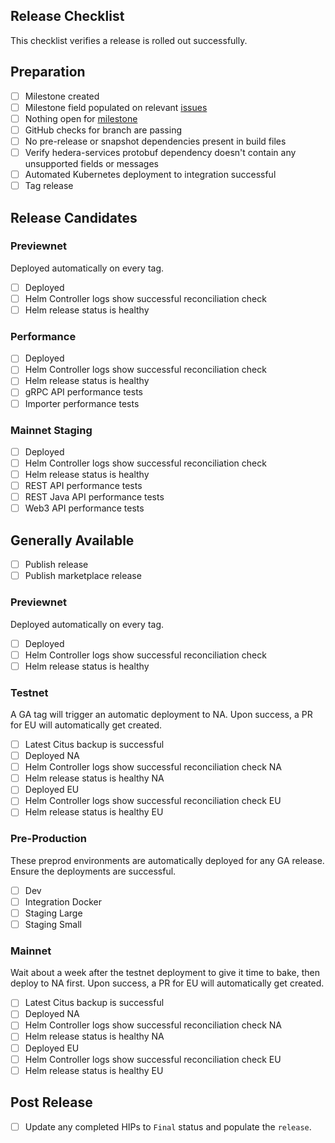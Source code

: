 ## Release Checklist

This checklist verifies a release is rolled out successfully.

## Preparation

- [ ] Milestone created
- [ ] Milestone field populated on relevant [issues](https://github.com/hiero-ledger/hiero-mirror-node/issues?q=is%3Aclosed+no%3Amilestone+sort%3Aupdated-desc)
- [ ] Nothing open for [milestone](https://github.com/hiero-ledger/hiero-mirror-node/issues?q=is%3Aopen+sort%3Aupdated-desc+milestone%3A0.125.0)
- [ ] GitHub checks for branch are passing
- [ ] No pre-release or snapshot dependencies present in build files
- [ ] Verify hedera-services protobuf dependency doesn't contain any unsupported fields or messages
- [ ] Automated Kubernetes deployment to integration successful
- [ ] Tag release

## Release Candidates

### Previewnet

Deployed automatically on every tag.

- [ ] Deployed
- [ ] Helm Controller logs show successful reconciliation check
- [ ] Helm release status is healthy

### Performance

- [ ] Deployed
- [ ] Helm Controller logs show successful reconciliation check
- [ ] Helm release status is healthy
- [ ] gRPC API performance tests
- [ ] Importer performance tests

### Mainnet Staging

- [ ] Deployed
- [ ] Helm Controller logs show successful reconciliation check
- [ ] Helm release status is healthy
- [ ] REST API performance tests
- [ ] REST Java API performance tests
- [ ] Web3 API performance tests

## Generally Available

- [ ] Publish release
- [ ] Publish marketplace release

### Previewnet

Deployed automatically on every tag.

- [ ] Deployed
- [ ] Helm Controller logs show successful reconciliation check
- [ ] Helm release status is healthy

### Testnet

A GA tag will trigger an automatic deployment to NA. Upon success, a PR for EU will automatically get created.

- [ ] Latest Citus backup is successful
- [ ] Deployed NA
- [ ] Helm Controller logs show successful reconciliation check NA
- [ ] Helm release status is healthy NA
- [ ] Deployed EU
- [ ] Helm Controller logs show successful reconciliation check EU
- [ ] Helm release status is healthy EU

### Pre-Production

These preprod environments are automatically deployed for any GA release. Ensure the deployments are successful.

- [ ] Dev
- [ ] Integration Docker
- [ ] Staging Large
- [ ] Staging Small

### Mainnet

Wait about a week after the testnet deployment to give it time to bake, then deploy to NA first. Upon success, a PR for
EU will automatically get created.

- [ ] Latest Citus backup is successful
- [ ] Deployed NA
- [ ] Helm Controller logs show successful reconciliation check NA
- [ ] Helm release status is healthy NA
- [ ] Deployed EU
- [ ] Helm Controller logs show successful reconciliation check EU
- [ ] Helm release status is healthy EU

## Post Release

- [ ] Update any completed HIPs to `Final` status and populate the `release`.
